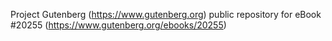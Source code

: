 Project Gutenberg (https://www.gutenberg.org) public repository for eBook #20255 (https://www.gutenberg.org/ebooks/20255)
